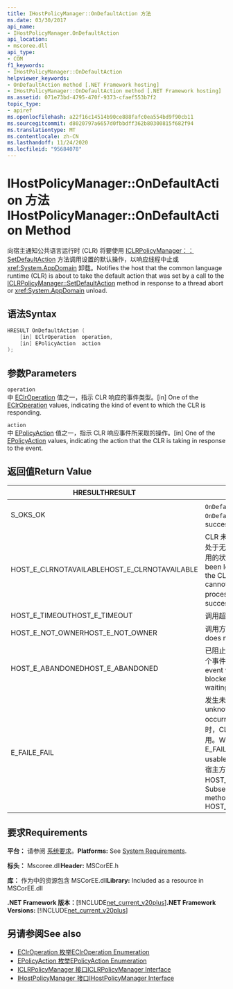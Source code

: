 ```yaml
---
title: IHostPolicyManager::OnDefaultAction 方法
ms.date: 03/30/2017
api_name:
- IHostPolicyManager.OnDefaultAction
api_location:
- mscoree.dll
api_type:
- COM
f1_keywords:
- IHostPolicyManager::OnDefaultAction
helpviewer_keywords:
- OnDefaultAction method [.NET Framework hosting]
- IHostPolicyManager::OnDefaultAction method [.NET Framework hosting]
ms.assetid: 071e73bd-4795-470f-9373-cfaef553b7f2
topic_type:
- apiref
ms.openlocfilehash: a22f16c14514b90ce888fafc0ea554bd9f90cb11
ms.sourcegitcommit: d8020797a6657d0fbbdff362b80300815f682f94
ms.translationtype: MT
ms.contentlocale: zh-CN
ms.lasthandoff: 11/24/2020
ms.locfileid: "95684078"
---
```

# <a name="ihostpolicymanagerondefaultaction-method"></a><span data-ttu-id="17233-102">IHostPolicyManager::OnDefaultAction 方法</span><span class="sxs-lookup"><span data-stu-id="17233-102">IHostPolicyManager::OnDefaultAction Method</span></span>

<span data-ttu-id="17233-103">向宿主通知公共语言运行时 (CLR) 将要使用 [ICLRPolicyManager：： SetDefaultAction](iclrpolicymanager-setdefaultaction-method.md) 方法调用设置的默认操作，以响应线程中止或 <xref:System.AppDomain> 卸载。</span><span class="sxs-lookup"><span data-stu-id="17233-103">Notifies the host that the common language runtime (CLR) is about to take the default action that was set by a call to the [ICLRPolicyManager::SetDefaultAction](iclrpolicymanager-setdefaultaction-method.md) method in response to a thread abort or <xref:System.AppDomain> unload.</span></span>  
  
## <a name="syntax"></a><span data-ttu-id="17233-104">语法</span><span class="sxs-lookup"><span data-stu-id="17233-104">Syntax</span></span>  
  
```cpp  
HRESULT OnDefaultAction (  
    [in] EClrOperation  operation,
    [in] EPolicyAction  action  
);  
```  
  
## <a name="parameters"></a><span data-ttu-id="17233-105">参数</span><span class="sxs-lookup"><span data-stu-id="17233-105">Parameters</span></span>  

 `operation`  
 <span data-ttu-id="17233-106">中 [EClrOperation](eclroperation-enumeration.md) 值之一，指示 CLR 响应的事件类型。</span><span class="sxs-lookup"><span data-stu-id="17233-106">[in] One of the [EClrOperation](eclroperation-enumeration.md) values, indicating the kind of event to which the CLR is responding.</span></span>  
  
 `action`  
 <span data-ttu-id="17233-107">中 [EPolicyAction](epolicyaction-enumeration.md) 值之一，指示 CLR 响应事件所采取的操作。</span><span class="sxs-lookup"><span data-stu-id="17233-107">[in] One of the [EPolicyAction](epolicyaction-enumeration.md) values, indicating the action that the CLR is taking in response to the event.</span></span>  
  
## <a name="return-value"></a><span data-ttu-id="17233-108">返回值</span><span class="sxs-lookup"><span data-stu-id="17233-108">Return Value</span></span>  
  
|<span data-ttu-id="17233-109">HRESULT</span><span class="sxs-lookup"><span data-stu-id="17233-109">HRESULT</span></span>|<span data-ttu-id="17233-110">说明</span><span class="sxs-lookup"><span data-stu-id="17233-110">Description</span></span>|  
|-------------|-----------------|  
|<span data-ttu-id="17233-111">S_OK</span><span class="sxs-lookup"><span data-stu-id="17233-111">S_OK</span></span>|<span data-ttu-id="17233-112">`OnDefaultAction` 已成功返回。</span><span class="sxs-lookup"><span data-stu-id="17233-112">`OnDefaultAction` returned successfully.</span></span>|  
|<span data-ttu-id="17233-113">HOST_E_CLRNOTAVAILABLE</span><span class="sxs-lookup"><span data-stu-id="17233-113">HOST_E_CLRNOTAVAILABLE</span></span>|<span data-ttu-id="17233-114">CLR 未加载到进程中，或 CLR 处于无法运行托管代码或处理调用的状态。</span><span class="sxs-lookup"><span data-stu-id="17233-114">The CLR has not been loaded into a process, or the CLR is in a state in which it cannot run managed code or process the call.</span></span> <span data-ttu-id="17233-115">顺利</span><span class="sxs-lookup"><span data-stu-id="17233-115">successfully</span></span>|  
|<span data-ttu-id="17233-116">HOST_E_TIMEOUT</span><span class="sxs-lookup"><span data-stu-id="17233-116">HOST_E_TIMEOUT</span></span>|<span data-ttu-id="17233-117">调用超时。</span><span class="sxs-lookup"><span data-stu-id="17233-117">The call timed out.</span></span>|  
|<span data-ttu-id="17233-118">HOST_E_NOT_OWNER</span><span class="sxs-lookup"><span data-stu-id="17233-118">HOST_E_NOT_OWNER</span></span>|<span data-ttu-id="17233-119">调用方不拥有该锁。</span><span class="sxs-lookup"><span data-stu-id="17233-119">The caller does not own the lock.</span></span>|  
|<span data-ttu-id="17233-120">HOST_E_ABANDONED</span><span class="sxs-lookup"><span data-stu-id="17233-120">HOST_E_ABANDONED</span></span>|<span data-ttu-id="17233-121">已阻止的线程或纤程正在等待某个事件时，该事件被取消。</span><span class="sxs-lookup"><span data-stu-id="17233-121">An event was canceled while a blocked thread or fiber was waiting on it.</span></span>|  
|<span data-ttu-id="17233-122">E_FAIL</span><span class="sxs-lookup"><span data-stu-id="17233-122">E_FAIL</span></span>|<span data-ttu-id="17233-123">发生未知的灾难性故障。</span><span class="sxs-lookup"><span data-stu-id="17233-123">An unknown catastrophic failure occurred.</span></span> <span data-ttu-id="17233-124">当方法返回 E_FAIL 时，CLR 在该进程内将不再可用。</span><span class="sxs-lookup"><span data-stu-id="17233-124">When a method returns E_FAIL, the CLR is no longer usable within the process.</span></span> <span data-ttu-id="17233-125">对宿主方法的后续调用会返回 HOST_E_CLRNOTAVAILABLE。</span><span class="sxs-lookup"><span data-stu-id="17233-125">Subsequent calls to hosting methods return HOST_E_CLRNOTAVAILABLE.</span></span>|  
  
## <a name="requirements"></a><span data-ttu-id="17233-126">要求</span><span class="sxs-lookup"><span data-stu-id="17233-126">Requirements</span></span>  

 <span data-ttu-id="17233-127">**平台：** 请参阅 [系统要求](../../get-started/system-requirements.md)。</span><span class="sxs-lookup"><span data-stu-id="17233-127">**Platforms:** See [System Requirements](../../get-started/system-requirements.md).</span></span>  
  
 <span data-ttu-id="17233-128">**标头：** Mscoree.dll</span><span class="sxs-lookup"><span data-stu-id="17233-128">**Header:** MSCorEE.h</span></span>  
  
 <span data-ttu-id="17233-129">**库：** 作为中的资源包含 MSCorEE.dll</span><span class="sxs-lookup"><span data-stu-id="17233-129">**Library:** Included as a resource in MSCorEE.dll</span></span>  
  
 <span data-ttu-id="17233-130">**.NET Framework 版本：**[!INCLUDE[net_current_v20plus](../../../../includes/net-current-v20plus-md.md)]</span><span class="sxs-lookup"><span data-stu-id="17233-130">**.NET Framework Versions:** [!INCLUDE[net_current_v20plus](../../../../includes/net-current-v20plus-md.md)]</span></span>  
  
## <a name="see-also"></a><span data-ttu-id="17233-131">另请参阅</span><span class="sxs-lookup"><span data-stu-id="17233-131">See also</span></span>

- [<span data-ttu-id="17233-132">EClrOperation 枚举</span><span class="sxs-lookup"><span data-stu-id="17233-132">EClrOperation Enumeration</span></span>](eclroperation-enumeration.md)
- [<span data-ttu-id="17233-133">EPolicyAction 枚举</span><span class="sxs-lookup"><span data-stu-id="17233-133">EPolicyAction Enumeration</span></span>](epolicyaction-enumeration.md)
- [<span data-ttu-id="17233-134">ICLRPolicyManager 接口</span><span class="sxs-lookup"><span data-stu-id="17233-134">ICLRPolicyManager Interface</span></span>](iclrpolicymanager-interface.md)
- [<span data-ttu-id="17233-135">IHostPolicyManager 接口</span><span class="sxs-lookup"><span data-stu-id="17233-135">IHostPolicyManager Interface</span></span>](ihostpolicymanager-interface.md)
